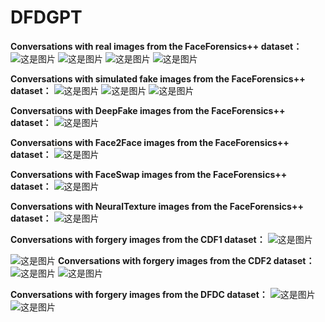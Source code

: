 # DFDGPT

**Conversations with real images from the FaceForensics++ dataset：**
![这是图片](/multi-turn/real1.png "Magic Gardens")
![这是图片](/multi-turn/real2.png "Magic Gardens")
![这是图片](/multi-turn/real5.png "Magic Gardens")
![这是图片](/multi-turn/real6.png "Magic Gardens")

**Conversations with simulated fake images from the FaceForensics++ dataset：**
![这是图片](/multi-turn/sim1.png "Magic Gardens")
![这是图片](/multi-turn/sim2.png "Magic Gardens")
![这是图片](/multi-turn/sim3.png "Magic Gardens")

**Conversations with DeepFake images from the FaceForensics++ dataset：**
![这是图片](/multi-turn/deepfake2.png "Magic Gardens")

**Conversations with Face2Face images from the FaceForensics++ dataset：**
![这是图片](/multi-turn/face2face.png "Magic Gardens")

**Conversations with FaceSwap images from the FaceForensics++ dataset：**
![这是图片](/multi-turn/faceswap.png "Magic Gardens")

**Conversations with NeuralTexture images from the FaceForensics++ dataset：**
![这是图片](/multi-turn/neuraltexture2.png "Magic Gardens")

**Conversations with forgery images from the CDF1 dataset：**
![这是图片](/multi-turn/cdf11.png "Magic Gardens")

![这是图片](/multi-turn/cdf12.png "Magic Gardens")
**Conversations with forgery images from the CDF2 dataset：**
![这是图片](/multi-turn/cdf21.png "Magic Gardens")
![这是图片](/multi-turn/cdf22.png "Magic Gardens")

**Conversations with forgery images from the DFDC dataset：**
![这是图片](/multi-turn/dfdc1.png "Magic Gardens")
![这是图片](/multi-turn/dfdc2.png "Magic Gardens")
